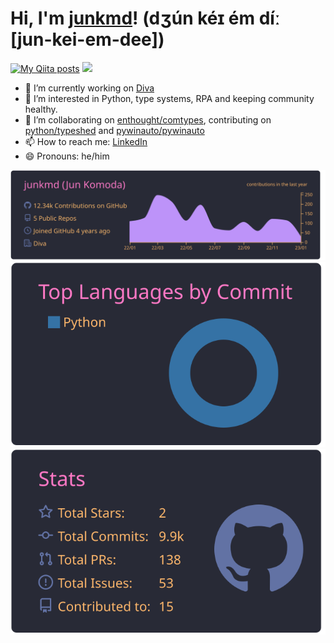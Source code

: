 # Hi, I'm [junkmd](https://github.com/junkmd)! (dʒún kéɪ ém díː [jun-kei-em-dee])

[![My Qiita posts](https://qiita-badge.apiapi.app/s/junkmd/posts.svg)](http://qiita.com/junkmd)
![](https://komarev.com/ghpvc/?username=junkmd)

- 🔭 I’m currently working on [Diva](https://www.diva.co.jp/)
- 👀 I’m interested in Python, type systems, RPA and keeping community healthy.
- 👯 I’m collaborating on [enthought/comtypes](https://github.com/enthought/comtypes), contributing on [python/typeshed](https://github.com/python/typeshed) and [pywinauto/pywinauto](https://github.com/pywinauto/pywinauto)
- 📫 How to reach me: [LinkedIn](https://www.linkedin.com/in/jun-komoda/)
- 😄 Pronouns: he/him

[![](https://raw.githubusercontent.com/junkmd/junkmd/main/profile-summary-card-output/dracula/0-profile-details.svg)](https://github.com/vn7n24fzkq/github-profile-summary-cards)
[![](https://raw.githubusercontent.com/junkmd/junkmd/main/profile-summary-card-output/dracula/2-most-commit-language.svg)](https://github.com/vn7n24fzkq/github-profile-summary-cards)
[![](https://raw.githubusercontent.com/junkmd/junkmd/main/profile-summary-card-output/dracula/3-stats.svg)](https://github.com/vn7n24fzkq/github-profile-summary-cards)



<!--
**junkmd/junkmd** is a ✨ _special_ ✨ repository because its `README.md` (this file) appears on your GitHub profile.

Here are some ideas to get you started:

- Hi there 👋
- 🌱 I’m currently learning ...
- 👯 I’m looking to collaborate on ...
- 🤔 I’m looking for help with ...
- 💬 Ask me about ...
- 📫 How to reach me: ...
- 😄 Pronouns: ...
- ⚡ Fun fact: ...
[![trophy](https://github-profile-trophy.vercel.app/?username=junkmd&theme=dracula)](https://github.com/ryo-ma/github-profile-trophy)
-->
